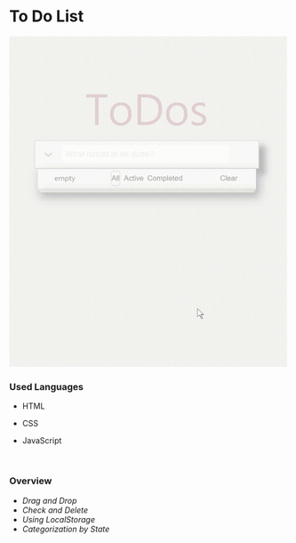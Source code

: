<h1>
	To Do List
</h1>


<img src="https://github.com/Jaster25/ToDoApp/blob/master/2.0/images/todoApp.gif" width="500" height="594" />

<br>

### Used Languages

- HTML

- CSS

- JavaScript

<br>

### Overview

- *Drag and Drop*
- *Check and Delete*
- *Using LocalStorage*
- *Categorization by State*

